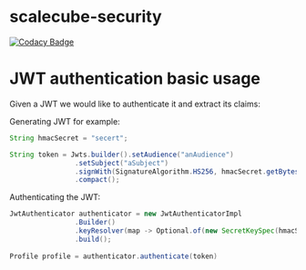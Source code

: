 # scalecube-security 

[![Codacy Badge](https://api.codacy.com/project/badge/Grade/e110b177bb1b4f6aaf86a4e77fc795c5)](https://app.codacy.com/app/ScaleCube/scalecube-security?utm_source=github.com&utm_medium=referral&utm_content=scalecube/scalecube-security&utm_campaign=badger)

# JWT authentication basic usage

Given a JWT we would like to authenticate it and extract its claims:

Generating JWT for example:

``` java
String hmacSecret = "secert";

String token = Jwts.builder().setAudience("anAudience")
                .setSubject("aSubject")
                .signWith(SignatureAlgorithm.HS256, hmacSecret.getBytes())
                .compact();
```

Authenticating the JWT:
``` java
JwtAuthenticator authenticator = new JwtAuthenticatorImpl
                .Builder()
                .keyResolver(map -> Optional.of(new SecretKeySpec(hmacSecret.getBytes(), "HMACSHA256")))
                .build();
                
Profile profile = authenticator.authenticate(token)
``` 
